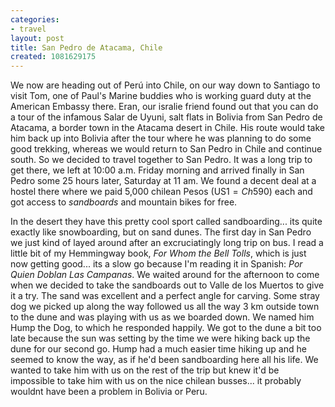 ```yaml
---
categories:
- travel
layout: post
title: San Pedro de Atacama, Chile
created: 1081629175
---
```

We now are heading out of Perú into Chile, on our way down to Santiago to visit Tom, one of Paul's Marine buddies who is working guard duty at the American Embassy there. Eran, our isralie friend found out that you can do a tour of the infamous Salar de Uyuni, salt flats in Bolivia from San Pedro de Atacama, a border town in the Atacama desert in Chile. His route would take him back up into Bolivia after the tour where he was planning to do some good trekking, whereas we would return to San Pedro in Chile and continue south. So we decided to travel together to San Pedro.  It was a long trip to get there, we left at 10:00 a.m. Friday morning and arrived finally in San Pedro some 25 hours later, Saturday at 11 am.  We found a decent deal at a hostel there where we paid 5,000 chilean Pesos (US$1 = Ch$590) each and got access to <em>sandboards</em> and mountain bikes for free.     

In the desert they have this pretty cool sport called sandboarding... its quite exactly like snowboarding, but on sand dunes. The first day in San Pedro we just kind of layed around after an excruciatingly long trip on bus.  I read a little bit of my Hemmingway book, <em>For Whom the Bell Tolls</em>, which is just now getting good... its a slow go because I'm reading it in Spanish: <em>Por Quien Doblan Las Campanas</em>.  We waited around for the afternoon to come when we decided to take the sandboards out to Valle de los Muertos to give it a try.  The sand was excellent and a perfect angle for carving.  Some stray dog we picked up along the way followed us all the way 3 km outside town to the dune and was playing with us as we boarded down.   We named him Hump the Dog, to which he responded happily. We got to the dune a bit too late because the sun was setting by the time we were hiking back up the dune for our second go. Hump had a much easier time hiking up and he seemed to know the way, as if he'd been sandboarding here all his life. We wanted to take him with us on the rest of the trip but knew it'd be impossible to take him with us on the nice chilean busses... it probably wouldnt have been a problem in Bolivia or Peru.
